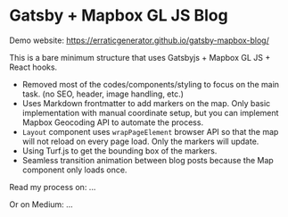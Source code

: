 # Gatsby + Mapbox GL JS Blog



Demo website:
https://erraticgenerator.github.io/gatsby-mapbox-blog/

This is a bare minimum structure that uses Gatsbyjs + Mapbox GL JS + React hooks.

- Removed most of the codes/components/styling to focus on the main task. (no SEO, header, image handling, etc.)
- Uses Markdown frontmatter to add markers on the map. Only basic implementation with manual coordinate setup, but you can implement Mapbox Geocoding API to automate the process.
- `Layout` component uses `wrapPageElement` browser API so that the map will not reload on every page load. Only the markers will update.
- Using Turf.js to get the bounding box of the markers.
- Seamless transition animation between blog posts because the Map component only loads once.

Read my process on:
...

Or on Medium:
...

